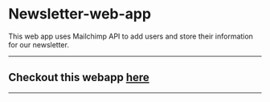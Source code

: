 # Newsletter-web-app
This web app uses Mailchimp API to add users and store their information for our newsletter.<br>
<hr>
<h2>Checkout this webapp <a href="https://afternoon-basin-03410.herokuapp.com/">here </a></h2>
<hr>
